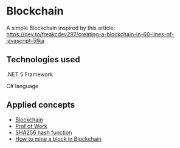 # Blockchain
A simple Blockchain inspired by this article: https://dev.to/freakcdev297/creating-a-blockchain-in-60-lines-of-javascript-5fka

## Technologies used

.NET 5 Framework

C# language

## Applied concepts

* [Blockchain](https://en.wikipedia.org/wiki/Blockchain)
* [Prof of Work](https://en.wikipedia.org/wiki/Proof_of_work)
* [SHA256 hash function](https://pt.wikipedia.org/wiki/SHA-2)
* [How to mine a block in Blockchain](https://pt.wikipedia.org/wiki/Minera%C3%A7%C3%A3o_de_Bitcoin)

